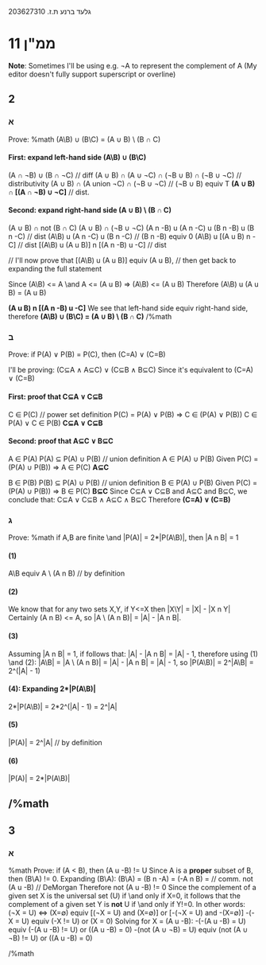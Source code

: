 גלעד ברנע ת.ז. 203627310
# ממ"ן 11

**Note**: Sometimes I'll be using e.g. ¬A to represent the complement of A
(My editor doesn't fully support superscript or overline)

<line>

## 2

### א
Prove:
%math
(A\B) ∪ (B\C) = (A ∪ B) \ (B ∩ C)
<thin>
#### First: expand left-hand side (A\B) ∪ (B\C)
(A ∩ ¬B) ∪ (B ∩ ¬C)  // diff
(A ∪ B) ∩ (A ∪ ¬C) ∩ (¬B ∪ B) ∩ (¬B ∪ ¬C) // distributivity
(A ∪ B) ∩ (A union ¬C) ∩ (¬B ∪ ¬C) // (¬B ∪ B) equiv T
**(A ∪ B) ∩ [(A ∩ ¬B) ∪ ¬C]** // dist.


#### Second: expand right-hand side (A ∪ B) \ (B ∩ C)
(A ∪ B) ∩ not (B ∩ C)
(A ∪ B) ∩ (¬B ∪ ¬C)
(A n -B) u (A n -C) u (B n -B) u (B n -C) // dist
(A\B) u (A n -C) u (B n -C) // (B n -B) equiv 0
(A\B) u [(A u B) n -C] // dist
[(A\B) u (A u B)] n [(A n -B) u -C] // dist

// I'll now prove that [(A\B) u (A u B)] equiv (A u B), 
// then get back to expanding the full statement 

<box>
Since (A\B) <= A \and A <= (A u B) =>
(A\B) <= (A u B)
Therefore
(A\B) u (A u B) = (A u B)
</box>

**(A u B) n [(A n -B) u -C]**
<thin>
We see that left-hand side equiv right-hand side, therefore
**(A\B) ∪ (B\C) = (A ∪ B) \ (B ∩ C)**
/%math
<line>
### ב
Prove: 
if P(A) ∨ P(B) = P(C), then (C=A) ∨ (C=B)
<thin>

I'll be proving:
(C⊆A ∧ A⊆C) ∨ (C⊆B ∧ B⊆C)
Since it's equivalent to
(C=A) ∨ (C=B)
<thin>

#### First: proof that C⊆A ∨ C⊆B
C ∈ P(C) // power set definition
P(C) = P(A) ∨ P(B) ⇒ C ∈ (P(A) ∨ P(B))
C ∈ P(A) ∨ C ∈ P(B)
**C⊆A ∨ C⊆B**


#### Second: proof that A⊆C ∨ B⊆C

A ∈ P(A)
P(A) ⊆ P(A) ∪ P(B) // union definition
A ∈ P(A) ∪ P(B)
Given P(C) = (P(A) ∪ P(B)) ⇒ A ∈ P(C)
**A⊆C**


B ∈ P(B)
P(B) ⊆ P(A) ∪ P(B) // union definition
B ∈ P(A) ∪ P(B)
Given P(C) = (P(A) ∪ P(B)) ⇒ B ∈ P(C)
**B⊆C**
<thin>
Since C⊆A ∨ C⊆B and A⊆C and B⊆C,
we conclude that: 
C⊆A ∨ C⊆B ∧ A⊆C ∧ B⊆C
Therefore
**(C=A) ∨ (C=B)**
<line>
### ג
Prove:
%math
if A,B are finite \and |P(A)| = 2*|P(A\B)|, then |A n B| = 1
<thin>
#### (1)
A\B equiv A \ (A n B) // by definition

#### (2)
We know that for any two sets X,Y, if Y<=X then |X\Y| = |X| - |X n Y|
Certainly (A n B) <= A, so
|A \ (A n B)| = |A| - |A n B|.

#### (3)
Assuming |A n B| = 1, if follows that:
|A| - |A n B| = |A| - 1, therefore using (1) \and (2):
|A\B| = |A \ (A n B)| = |A| - |A n B| = |A| - 1, so
|P(A\B)| = 2^|A\B| = 2^(|A| - 1)

#### (4): Expanding 2*|P(A\B)|
2*|P(A\B)| = 2*2^(|A| - 1) = 2^|A|

#### (5)
|P(A)| = 2^|A| // by definition

#### (6)
|P(A)| = 2*|P(A\B)|

/%math
---
## 3
### א
%math
Prove: if (A < B), then (A u -B) != U
<thin>
Since A is a __proper__ subset of B, then (B\A) != 0.
Expanding (B\A):
(B\A) = 
(B n -A) = 
(-A n B) =  // comm.
not (A u -B)  // DeMorgan
Therefore not (A u -B) != 0
<thin> 
Since the complement of a given set X is the universal set (U) if \and only if X=0, it follows that the complement of a given set Y is __not__ U if \and only if Y!=0.
In other words:
(¬X = U) ⇔ (X=∅) equiv
[(¬X = U) and (X=∅)] or [-(¬X = U) and -(X=∅)] 
-(-X = U) equiv (-X != U) or (X = 0)
<thin> 
Solving for X = (A u -B):
-(-(A u -B) = U) equiv (-(A u -B) != U) or ((A u -B) = 0)
-(not (A ∪ ¬B) = U) equiv (not (A ∪ ¬B) != U) or ((A u -B) = 0)

/%math